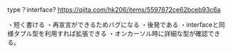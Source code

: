 type？interface?
https://qiita.com/hk206/items/5597872ce62bceb93c6a

・短く書ける
・再宣言ができるためバグになる
・後発である
・interfaceと同様タプル型を利用すれば拡張できる
・オンカーソル時に詳細な型が確認できる。